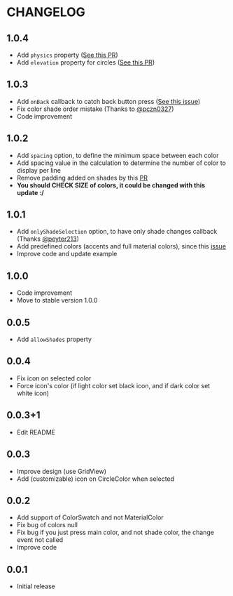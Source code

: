 # CHANGELOG

## 1.0.4

* Add `physics` property ([See this PR](https://github.com/Pyozer/flutter_material_color_picker/pull/14))
* Add `elevation` property for circles ([See this PR](https://github.com/Pyozer/flutter_material_color_picker/pull/15))

## 1.0.3

* Add `onBack` callback to catch back button press ([See this issue](https://github.com/Pyozer/flutter_material_color_picker/issues/12))
* Fix color shade order mistake (Thanks to [@pczn0327](https://github.com/Pyozer/flutter_material_color_picker/pull/13))
* Code improvement

## 1.0.2

* Add `spacing` option, to define the minimum space between each color
* Add spacing value in the calculation to determine the number of color to display per line
* Remove padding added on shades by this [PR](https://github.com/Pyozer/flutter_material_color_picker/pull/9)
* **You should CHECK SIZE of colors, it could be changed with this update :/**

## 1.0.1

* Add `onlyShadeSelection` option, to have only shade changes callback (Thanks [@peyter213](https://github.com/Pyozer/flutter_material_color_picker/pull/10))
* Add predefined colors (accents and full material colors), since this [issue](https://github.com/Pyozer/flutter_material_color_picker/issues/8)
* Improve code and update example

## 1.0.0

* Code improvement
* Move to stable version 1.0.0

## 0.0.5

* Add `allowShades` property

## 0.0.4

* Fix icon on selected color
* Force icon's color (if light color set black icon, and if dark color set white icon)

## 0.0.3+1

* Edit README

## 0.0.3

* Improve design (use GridView)
* Add (customizable) icon on CircleColor when selected

## 0.0.2

* Add support of ColorSwatch and not MaterialColor
* Fix bug of colors null
* Fix bug if you just press main color, and not shade color, the change event not called
* Improve code

## 0.0.1

* Initial release
